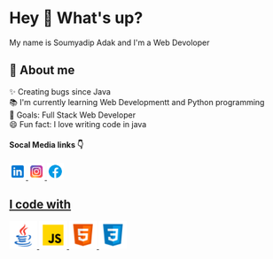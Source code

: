 # Hey 👋 What's up?

My name is Soumyadip Adak and I'm a Web Devoloper 

## 🔗 About me

✨ Creating bugs since Java <br>
📚 I'm currently learning Web Developmentt and Python programming <br>
🎯 Goals: Full Stack Web Developer <br>
😄 Fun fact: I love writing code in java <br>

<h4>Socal Media links 👇</h4>
   <p align="left">
    <a href="https://www.linkedin.com/in/soumyadip-adak-a19b03281/"><img src="linkedin.png" alt="linkedin Icon" width="30px" height="auto">
    <a href="https://www.instagram.com/soumyadip_adak8888"><img src="instagram.png" alt="Instagram Icon" width="30px" height="auto">
    <a href="https://www.facebook.com/soumyadip.adak.99"><img src="facebook.png" alt="facebook Icon" width="30px" height="auto">
</p>


## I code with

<p align="left">
    <img src="java.png" alt="Java Icon" width="50px" height="auto">
    <img src="javascript.png" alt="JavaScript Icon" width="50px" height="auto">
    <img src="html.png" alt="HTML5 Icon" width="50px" height="auto">
    <img src="css.png" alt="CSS3 Icon" width="50px" height="auto">
</p>
